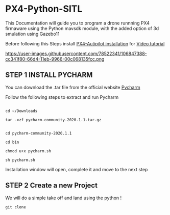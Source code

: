 # PX4-Python-SITL

This Documentation will guide you to program a drone runnning PX4 firmaware using the Python mavsdk module, with the added option of 3d smulation using Gazebo11

Before following this Steps install <a href="https://github.com/F-LAB-Systems/SITL_2021">PX4-Autipilot installation<a> for <a href="https://www.youtube.com/watch?v=AAv2zVYgxIY&feature=youtu.be">Video tutorial</a> 
  
https://user-images.githubusercontent.com/78522341/106847388-cc341f80-66d4-11eb-9966-00c068135fcc.png
 
## STEP 1 INSTALL PYCHARM

You can download the .tar file from the official website <a href="https://www.jetbrains.com/pycharm/download/#section=linux">Pycharm</a>

Follow the following steps to extract and run Pycharm

```

cd ~/Downloads

tar -xzf pycharm-community-2020.1.1.tar.gz

```
```

cd pycharm-community-2020.1.1

cd bin

chmod u+x pycharm.sh

sh pycharm.sh

```
Installation window will open, complete it and move to the next step

## STEP 2 Create a new Project

We will do a simple take off and land using the python !

``
git clone 
``
